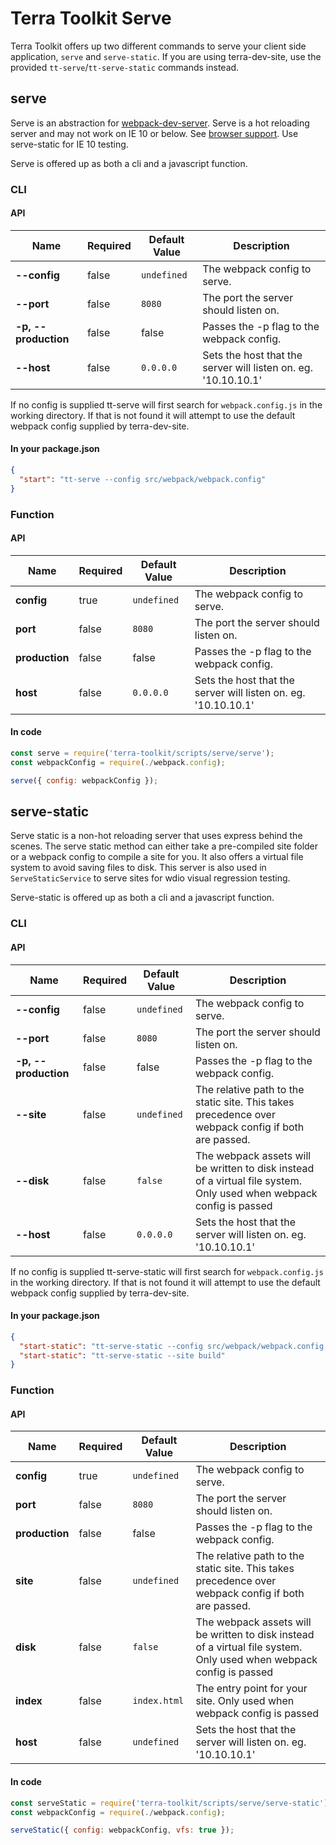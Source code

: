 # Terra Toolkit Serve

Terra Toolkit offers up two different commands to serve your client side application, `serve` and `serve-static`.
If you are using terra-dev-site, use the provided `tt-serve`/`tt-serve-static` commands instead.

## serve
Serve is an abstraction for [webpack-dev-server](https://github.com/webpack/webpack-dev-server).
Serve is a hot reloading server and may not work on IE 10 or below. See [browser support](https://github.com/webpack/webpack-dev-server#browser-support). Use serve-static for IE 10 testing.

Serve is offered up as both a cli and a javascript function.

### CLI
#### API
| Name  | Required | Default Value | Description |
| ------------- | ------------- | ------------- | ------------- |
| **--config**  | false | `undefined` | The webpack config to serve. |
| **--port**  | false | `8080` | The port the server should listen on. |
| **-p, --production** | false | false | Passes the -p flag to the webpack config. |
| **--host** | false | `0.0.0.0` | Sets the host that the server will listen on. eg. '10.10.10.1' |

If no config is supplied tt-serve will first search for `webpack.config.js` in the working directory. If that is not found it will attempt to use the default webpack config supplied by terra-dev-site.

#### In your package.json
```JSON
{
  "start": "tt-serve --config src/webpack/webpack.config"
}
```
### Function
#### API
| Name  | Required | Default Value | Description |
| ------------- | ------------- | ------------- | ------------- |
| **config**  | true | `undefined` | The webpack config to serve. |
| **port**  | false | `8080` | The port the server should listen on. |
| **production** | false | false | Passes the -p flag to the webpack config. |
| **host** | false | `0.0.0.0` | Sets the host that the server will listen on. eg. '10.10.10.1' |

#### In code
```javascript
const serve = require('terra-toolkit/scripts/serve/serve');
const webpackConfig = require(./webpack.config);

serve({ config: webpackConfig });
```

## serve-static
Serve static is a non-hot reloading server that uses express behind the scenes. The serve static method can either take a pre-compiled site folder or a webpack config to compile a site for you. It also offers a virtual file system to avoid saving files to disk. This server is also used in `ServeStaticService` to serve sites for wdio visual regression testing.

Serve-static is offered up as both a cli and a javascript function.

### CLI
#### API
| Name  | Required | Default Value | Description |
| ------------- | ------------- | ------------- | ------------- |
| **--config**  | false | `undefined` | The webpack config to serve. |
| **--port**  | false | `8080` | The port the server should listen on. |
| **-p, --production** | false | false | Passes the -p flag to the webpack config. |
| **--site** | false | `undefined` | The relative path to the static site. This takes precedence over webpack config if both are passed.|
| **--disk** | false | `false` | The webpack assets will be written to disk instead of a virtual file system. Only used when webpack config is passed |
| **--host** | false | `0.0.0.0` | Sets the host that the server will listen on. eg. '10.10.10.1' |

If no config is supplied tt-serve-static will first search for `webpack.config.js` in the working directory. If that is not found it will attempt to use the default webpack config supplied by terra-dev-site.

#### In your package.json
```JSON
{
  "start-static": "tt-serve-static --config src/webpack/webpack.config --vfs",
  "start-static": "tt-serve-static --site build"
}
```
### Function
#### API
| Name  | Required | Default Value | Description |
| ------------- | ------------- | ------------- | ------------- |
| **config**  | true | `undefined` | The webpack config to serve. |
| **port**  | false | `8080` | The port the server should listen on. |
| **production** | false | false | Passes the -p flag to the webpack config. |
| **site** | false | `undefined` | The relative path to the static site. This takes precedence over webpack config if both are passed.|
| **disk** | false | `false` | The webpack assets will be written to disk instead of a virtual file system. Only used when webpack config is passed |
| **index** | false | `index.html` | The entry point for your site. Only used when webpack config is passed|
| **host** | false | `undefined` | Sets the host that the server will listen on. eg. '10.10.10.1' |

#### In code
```javascript
const serveStatic = require('terra-toolkit/scripts/serve/serve-static');
const webpackConfig = require(./webpack.config);

serveStatic({ config: webpackConfig, vfs: true });
```
